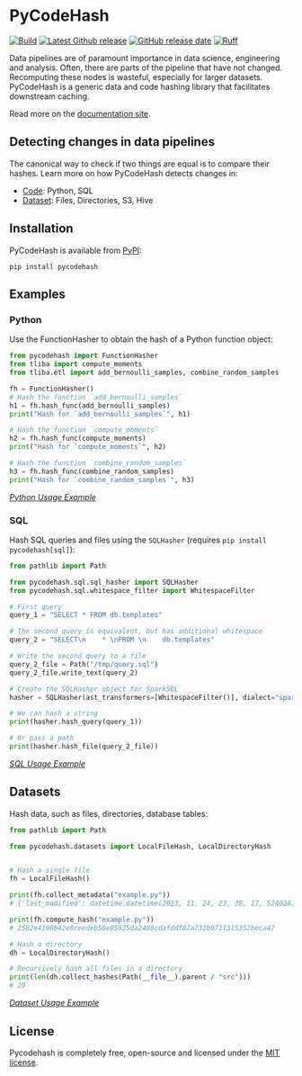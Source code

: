 # PyCodeHash

[![Build](https://github.com/pycodehash/pycodehash/workflows/build/badge.svg)](https://github.com/pycodehash/pycodehash/actions)
[![Latest Github release](https://img.shields.io/github/v/release/pycodehash/pycodehash)](https://github.com/pycodehash/pycodehash/releases)
[![GitHub release date](https://img.shields.io/github/release-date/pycodehash/pycodehash)](https://github.com/pycodehash/pycodehash/releases)
[![Ruff](https://img.shields.io/endpoint?url=https://raw.githubusercontent.com/charliermarsh/ruff/main/assets/badge/v1.json)](https://github.com/charliermarsh/ruff)

Data pipelines are of paramount importance in data science, engineering and analysis.
Often, there are parts of the pipeline that have not changed.
Recomputing these nodes is wasteful, especially for larger datasets.
PyCodeHash is a generic data and code hashing library that facilitates downstream caching.

Read more on the [documentation site](https://pycodehash.github.io/pycodehash/).

## Detecting changes in data pipelines

The canonical way to check if two things are equal is to compare their hashes.
Learn more on how PyCodeHash detects changes in:

- [Code](https://pycodehash.github.io/pycodehash/code/): Python, SQL
- [Dataset](https://pycodehash.github.io/pycodehash/datasets/): Files, Directories, S3, Hive

## Installation

PyCodeHash is available from [PyPI](https://pypi.org/project/pycodehash/):

```shell
pip install pycodehash
```

## Examples

### Python

Use the FunctionHasher to obtain the hash of a Python function object:

```python
from pycodehash import FunctionHasher
from tliba import compute_moments
from tliba.etl import add_bernoulli_samples, combine_random_samples

fh = FunctionHasher()
# Hash the function `add_bernoulli_samples`
h1 = fh.hash_func(add_bernoulli_samples)
print("Hash for `add_bernoulli_samples`", h1)

# Hash the function `compute_moments`
h2 = fh.hash_func(compute_moments)
print("Hash for `compute_moments`", h2)

# Hash the function `combine_random_samples`
h3 = fh.hash_func(combine_random_samples)
print("Hash for `combine_random_samples`", h3)
```
_[Python Usage Example](https://github.com/pycodehash/pycodehash/blob/dev/example.py)_

### SQL

Hash SQL queries and files using the `SQLHasher` (requires `pip install pycodehash[sql]`):

```python
from pathlib import Path

from pycodehash.sql.sql_hasher import SQLHasher
from pycodehash.sql.whitespace_filter import WhitespaceFilter

# First query
query_1 = "SELECT * FROM db.templates"

# The second query is equivalent, but has additional whitespace
query_2 = "SELECT\n    * \nFROM \n    db.templates"

# Write the second query to a file
query_2_file = Path("/tmp/query.sql")
query_2_file.write_text(query_2)

# Create the SQLHasher object for SparkSQL
hasher = SQLHasher(ast_transformers=[WhitespaceFilter()], dialect="sparksql")

# We can hash a string
print(hasher.hash_query(query_1))

# Or pass a path
print(hasher.hash_file(query_2_file))
```
_[SQL Usage Example](https://github.com/pycodehash/pycodehash/blob/dev/example_sql.py)_

## Datasets

Hash data, such as files, directories, database tables:

```python
from pathlib import Path

from pycodehash.datasets import LocalFileHash, LocalDirectoryHash


# Hash a single file
fh = LocalFileHash()

print(fh.collect_metadata("example.py"))
# {'last_modified': datetime.datetime(2023, 11, 24, 23, 38, 17, 524024), 'size': 621}

print(fh.compute_hash("example.py"))
# 2582e4198b42e6ceedeb58e05925da2480cdafddf87a731b971f315352beca47

# Hash a directory
dh = LocalDirectoryHash()

# Recursively hash all files in a directory
print(len(dh.collect_hashes(Path(__file__).parent / "src")))
# 29
```
_[Dataset Usage Example](example_data.py)_

## License

Pycodehash is completely free, open-source and licensed under the [MIT license](https://en.wikipedia.org/wiki/MIT_License).
